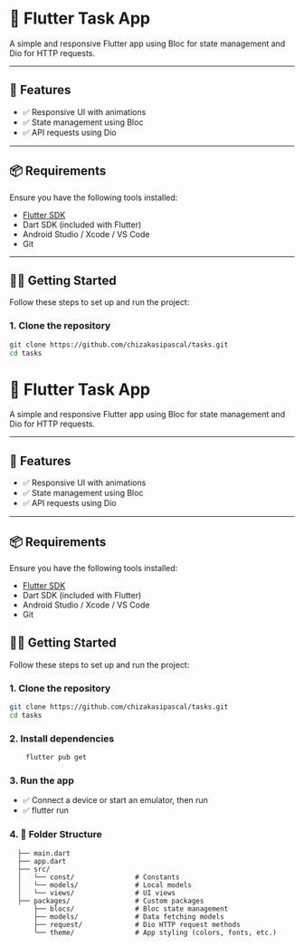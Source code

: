 # 📱 Flutter Task App

A simple and responsive Flutter app using Bloc for state management and Dio for HTTP requests.

---

## 🚀 Features

- ✅ Responsive UI with animations  
- ✅ State management using Bloc  
- ✅ API requests using Dio  

---

## 📦 Requirements

Ensure you have the following tools installed:

- [Flutter SDK](https://docs.flutter.dev/get-started/install)
- Dart SDK (included with Flutter)
- Android Studio / Xcode / VS Code
- Git

---

## 🧑‍💻 Getting Started

Follow these steps to set up and run the project:

### 1. Clone the repository

```bash
git clone https://github.com/chizakasipascal/tasks.git
cd tasks
```
# 📱 Flutter Task App

A simple and responsive Flutter app using Bloc for state management and Dio for HTTP requests.

---

## 🚀 Features

- ✅ Responsive UI with animations  
- ✅ State management using Bloc  
- ✅ API requests using Dio  

---

## 📦 Requirements

Ensure you have the following tools installed:

- [Flutter SDK](https://docs.flutter.dev/get-started/install)
- Dart SDK (included with Flutter)
- Android Studio / Xcode / VS Code
- Git


## 🧑‍💻 Getting Started

Follow these steps to set up and run the project:

### 1. Clone the repository

```bash
git clone https://github.com/chizakasipascal/tasks.git
cd tasks
```
### 2. Install dependencies

```bash
    flutter pub get
```
### 3. Run the app

- ✅  Connect a device or start an emulator, then run
- ✅ flutter run

### 4. 📂 Folder Structure
  ```  lib/
    ├── main.dart
    ├── app.dart
    ├── src/
    │   └── const/               # Constants
    │   └── models/              # Local models
    │   └── views/               # UI views
    ├── packages/                # Custom packages
        ├── blocs/               # Bloc state management
        ├── models/              # Data fetching models
        ├── request/             # Dio HTTP request methods
        └── theme/               # App styling (colors, fonts, etc.)

```